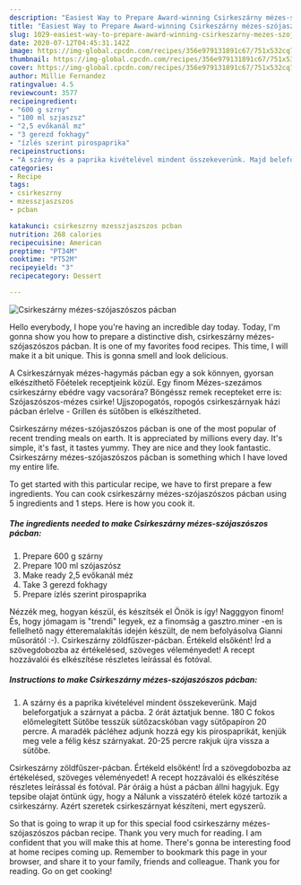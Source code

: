 ```yaml
---
description: "Easiest Way to Prepare Award-winning Csirkeszárny mézes-szójaszószos pácban"
title: "Easiest Way to Prepare Award-winning Csirkeszárny mézes-szójaszószos pácban"
slug: 1029-easiest-way-to-prepare-award-winning-csirkeszarny-mezes-szojaszoszos-pacban
date: 2020-07-12T04:45:31.142Z
image: https://img-global.cpcdn.com/recipes/356e979131891c67/751x532cq70/csirkeszarny-mezes-szojaszoszos-pacban-recept-foto.jpg
thumbnail: https://img-global.cpcdn.com/recipes/356e979131891c67/751x532cq70/csirkeszarny-mezes-szojaszoszos-pacban-recept-foto.jpg
cover: https://img-global.cpcdn.com/recipes/356e979131891c67/751x532cq70/csirkeszarny-mezes-szojaszoszos-pacban-recept-foto.jpg
author: Millie Fernandez
ratingvalue: 4.5
reviewcount: 3577
recipeingredient:
- "600 g szrny"
- "100 ml szjaszsz"
- "2,5 evőkanál mz"
- "3 gerezd fokhagy"
- "ízlés szerint pirospaprika"
recipeinstructions:
- "A szárny és a paprika kivételével mindent összekeverünk. Majd beleforgatjuk a szárnyat a pácba. 2 órát áztatjuk benne. 180 C fokos előmelegített Sütőbe tesszük sütőzacskóban vagy sütőpapíron 20 percre. A maradék pácléhez adjunk hozzá egy kis pirospaprikát, kenjük meg vele a félig kész szárnyakat. 20-25 percre rakjuk újra vissza a sütőbe."
categories:
- Recipe
tags:
- csirkeszrny
- mzesszjaszszos
- pcban

katakunci: csirkeszrny mzesszjaszszos pcban 
nutrition: 268 calories
recipecuisine: American
preptime: "PT34M"
cooktime: "PT52M"
recipeyield: "3"
recipecategory: Dessert

---
```



![Csirkeszárny mézes-szójaszószos pácban](https://img-global.cpcdn.com/recipes/356e979131891c67/751x532cq70/csirkeszarny-mezes-szojaszoszos-pacban-recept-foto.jpg)

Hello everybody, I hope you're having an incredible day today. Today, I'm gonna show you how to prepare a distinctive dish, csirkeszárny mézes-szójaszószos pácban. It is one of my favorites food recipes. This time, I will make it a bit unique. This is gonna smell and look delicious.

A Csirkeszárnyak mézes-hagymás pácban egy a sok könnyen, gyorsan elkészíthető Főételek receptjeink közül. Egy finom Mézes-szezámos csirkeszárny ebédre vagy vacsorára? Böngéssz remek recepteket erre is: Szójaszószos-mézes csirke! Ujjszopogatós, ropogós csirkeszárnyak házi pácban érlelve - Grillen és sütőben is elkészítheted.

Csirkeszárny mézes-szójaszószos pácban is one of the most popular of recent trending meals on earth. It is appreciated by millions every day. It's simple, it's fast, it tastes yummy. They are nice and they look fantastic. Csirkeszárny mézes-szójaszószos pácban is something which I have loved my entire life.


To get started with this particular recipe, we have to first prepare a few ingredients. You can cook csirkeszárny mézes-szójaszószos pácban using 5 ingredients and 1 steps. Here is how you cook it.

<!--inarticleads1-->

##### The ingredients needed to make Csirkeszárny mézes-szójaszószos pácban:

1. Prepare 600 g szárny
1. Prepare 100 ml szójaszósz
1. Make ready 2,5 evőkanál méz
1. Take 3 gerezd fokhagy
1. Prepare ízlés szerint pirospaprika


Nézzék meg, hogyan készül, és készítsék el Önök is így! Nagggyon finom! És, hogy jómagam is &#34;trendi&#34; legyek, ez a finomság a gasztro.miner -en is fellelhető nagy étteremalakítás idején készült, de nem befolyásolva Gianni műsorától :-). Csirkeszárny zöldfűszer-pácban. Értékeld elsőként! Írd a szövegdobozba az értékelésed, szöveges véleményedet! A recept hozzávalói és elkészítése részletes leírással és fotóval. 

<!--inarticleads2-->

##### Instructions to make Csirkeszárny mézes-szójaszószos pácban:

1. A szárny és a paprika kivételével mindent összekeverünk. Majd beleforgatjuk a szárnyat a pácba. 2 órát áztatjuk benne. 180 C fokos előmelegített Sütőbe tesszük sütőzacskóban vagy sütőpapíron 20 percre. A maradék pácléhez adjunk hozzá egy kis pirospaprikát, kenjük meg vele a félig kész szárnyakat. 20-25 percre rakjuk újra vissza a sütőbe.


Csirkeszárny zöldfűszer-pácban. Értékeld elsőként! Írd a szövegdobozba az értékelésed, szöveges véleményedet! A recept hozzávalói és elkészítése részletes leírással és fotóval. Pár óráig a húst a pácban állni hagyjuk. Egy tepsibe olajat öntünk úgy, hogy a Nálunk a visszatérõ ételek közé tartozik a csirkeszárny. Azért szeretek csirkeszárnyat készíteni, mert egyszerû. 

So that is going to wrap it up for this special food csirkeszárny mézes-szójaszószos pácban recipe. Thank you very much for reading. I am confident that you will make this at home. There's gonna be interesting food at home recipes coming up. Remember to bookmark this page in your browser, and share it to your family, friends and colleague. Thank you for reading. Go on get cooking!
